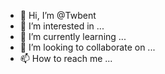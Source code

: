 - 👋 Hi, I’m @Twbent
- 👀 I’m interested in ...
- 🌱 I’m currently learning ...
- 💞️ I’m looking to collaborate on ...
- 📫 How to reach me ...

<!---
Twbent/Twbent is a ✨ special ✨ repository because its `README.md` (this file) appears on your GitHub profile.
You can click the Preview link to take a look at your changes.
--->
